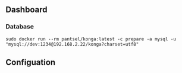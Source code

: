 ## Dashboard

### Database
```
sudo docker run --rm pantsel/konga:latest -c prepare -a mysql -u "mysql://dev:1234@192.168.2.22/konga?charset=utf8"
```

## Configuation
